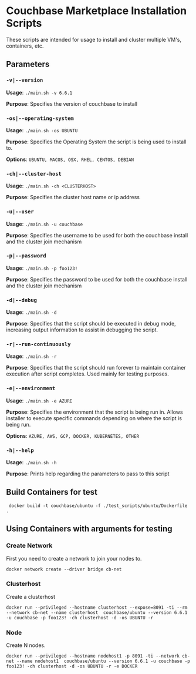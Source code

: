 # Couchbase Marketplace Installation Scripts

These scripts are intended for usage to install and cluster multiple VM's, containers, etc.

## Parameters

### ```-v|--version```

**Usage**:  ```./main.sh -v 6.6.1```

**Purpose**: Specifies the version of couchbase to install

### ```-os|--operating-system```
**Usage**: ```./main.sh -os UBUNTU```

**Purpose**:  Specifies the Operating System the script is being used to install to.  

**Options**: ```UBUNTU, MACOS, OSX, RHEL, CENTOS, DEBIAN```

### ```-ch|--cluster-host```

**Usage**: ```./main.sh -ch <CLUSTERHOST>```

**Purpose**: Specifies the cluster host name or ip address

### ```-u|--user```

**Usage**: ```./main.sh -u couchbase```

**Purpose**: Specifies the username to be used for both the couchbase install and the cluster join mechanism

### ```-p|--password```

**Usage**: ```./main.sh -p foo123!```

**Purpose**:  Specifies the password to be used for both the couchbase install and the cluster join mechanism

### ```-d|--debug```

**Usage**: ```./main.sh -d```

**Purpose**: Specifies that the script should be executed in debug mode, increasing output information to assist in debugging the script.

### ```-r|--run-continuously```

**Usage**: ```./main.sh -r```

**Purpose**: Specifies that the script should run forever to maintain container execution after script completes.  Used mainly for testing purposes.

### ```-e|--environment```

**Usage**: ```./main.sh -e AZURE```

**Purpose**: Specifies the environment that the script is being run in.  Allows installer to execute specific commands depending on where the script is being run.

**Options**:  ```AZURE, AWS, GCP, DOCKER, KUBERNETES, OTHER```

### ```-h|--help```

**Usage**: ```./main.sh -h```

**Purpose**:  Prints help regarding the parameters to pass to this script

## Build Containers for test

```
 docker build -t couchbase/ubuntu -f ./test_scripts/ubuntu/Dockerfile .
```

## Using Containers with arguments for testing

### Create Network
First you need to create a network to join your nodes to.
```
docker network create --driver bridge cb-net
```

### Clusterhost
Create a clusterhost 
```
docker run --privileged --hostname clusterhost --expose=8091 -ti --rm --network cb-net --name clusterhost  couchbase/ubuntu --version 6.6.1 -u couchbase -p foo123! -ch clusterhost -d -os UBUNTU -r
```

### Node
Create N nodes.
```
docker run --privileged --hostname nodehost1 -p 8091 -ti --network cb-net --name nodehost1  couchbase/ubuntu --version 6.6.1 -u couchbase -p foo123! -ch clusterhost -d -os UBUNTU -r -e DOCKER
```

